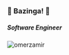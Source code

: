  ### 👋 Bazinga! 👋

##### Software Engineer 

<p align="left"> <img src="https://komarev.com/ghpvc/?username=ronen-albagli&label=Profile%20views&color=0e75b6&style=flat" alt="omerzamir" /> </p>

